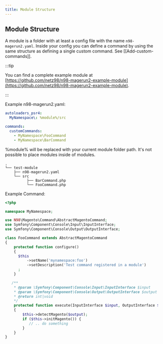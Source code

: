 ```yaml
---
title: Module Structure
---
```


## Module Structure

A module is a folder with at least a config file with the name `n98-magerun2.yaml`.
Inside your config you can define a command by using the same structure as defining a single custom command.
See [[Add-custom-commands]].

:::tip

You can find a complete example module at [https://github.com/netz98/n98-magerun2-example-module](https://github.com/netz98/n98-magerun2-example-module).

:::

Example n98-magerun2.yaml:

```yaml
autoloaders_psr4:
  MyNamespace\: %module%/src

commands:
  customCommands:
    - MyNamespace\FooCommand
    - MyNamespace\BarCommand
```

%module% will be replaced with your current module folder path. It's not possible to place modules inside of modules.

```text
.
└── test-module
    ├── n98-magerun2.yaml
    └── src
          ├── BarCommand.php
          └── FooCommand.php

```

Example Command:

```php
<?php

namespace MyNamespace;

use N98\Magento\Command\AbstractMagentoCommand;
use Symfony\Component\Console\Input\InputInterface;
use Symfony\Component\Console\Output\OutputInterface;

class FooCommand extends AbstractMagentoCommand
{
    protected function configure()
    {
      $this
          ->setName('mynamespace:foo')
          ->setDescription('Test command registered in a module')
      ;
    }

   /**
    * @param \Symfony\Component\Console\Input\InputInterface $input
    * @param \Symfony\Component\Console\Output\OutputInterface $output
    * @return int|void
    */
    protected function execute(InputInterface $input, OutputInterface $output)
    {
        $this->detectMagento($output);
        if ($this->initMagento()) {
           // .. do something 
        }
    }
}
```
